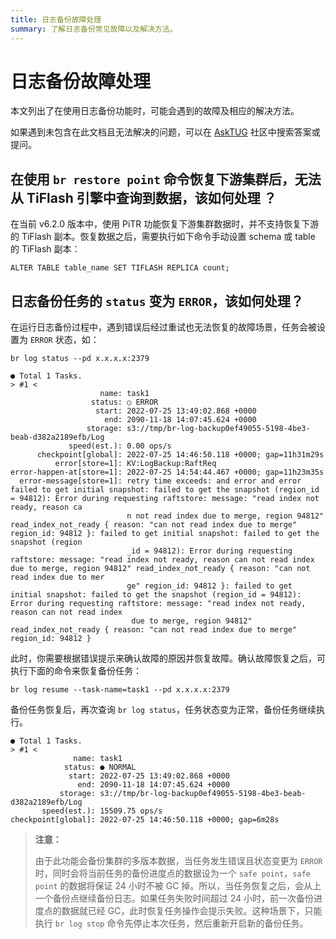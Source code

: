 ```yaml
---
title: 日志备份故障处理
summary: 了解日志备份常见故障以及解决方法。
---
```


# 日志备份故障处理

本文列出了在使用日志备份功能时，可能会遇到的故障及相应的解决方法。

如果遇到未包含在此文档且无法解决的问题，可以在 [AskTUG](https://asktug.com/) 社区中搜索答案或提问。

## 在使用 `br restore point` 命令恢复下游集群后，无法从 TiFlash 引擎中查询到数据，该如何处理 ？

在当前 v6.2.0 版本中，使用 PiTR 功能恢复下游集群数据时，并不支持恢复下游的 TiFlash 副本。恢复数据之后，需要执行如下命令手动设置 schema 或 table 的 TiFlash 副本：

``` shell
ALTER TABLE table_name SET TIFLASH REPLICA count;
```

## 日志备份任务的 `status` 变为 `ERROR`，该如何处理？

在运行日志备份过程中，遇到错误后经过重试也无法恢复的故障场景，任务会被设置为 `ERROR` 状态，如：

``` shell
br log status --pd x.x.x.x:2379

● Total 1 Tasks.
> #1 <
                    name: task1
                  status: ○ ERROR
                   start: 2022-07-25 13:49:02.868 +0000
                     end: 2090-11-18 14:07:45.624 +0000
                 storage: s3://tmp/br-log-backup0ef49055-5198-4be3-beab-d382a2189efb/Log
             speed(est.): 0.00 ops/s
      checkpoint[global]: 2022-07-25 14:46:50.118 +0000; gap=11h31m29s
          error[store=1]: KV:LogBackup:RaftReq
error-happen-at[store=1]: 2022-07-25 14:54:44.467 +0000; gap=11h23m35s
  error-message[store=1]: retry time exceeds: and error and error failed to get initial snapshot: failed to get the snapshot (region_id = 94812): Error during requesting raftstore: message: "read index not ready, reason ca
                          n not read index due to merge, region 94812" read_index_not_ready { reason: "can not read index due to merge" region_id: 94812 }: failed to get initial snapshot: failed to get the snapshot (region
                          _id = 94812): Error during requesting raftstore: message: "read index not ready, reason can not read index due to merge, region 94812" read_index_not_ready { reason: "can not read index due to mer
                          ge" region_id: 94812 }: failed to get initial snapshot: failed to get the snapshot (region_id = 94812): Error during requesting raftstore: message: "read index not ready, reason can not read index
                           due to merge, region 94812" read_index_not_ready { reason: "can not read index due to merge" region_id: 94812 }
```

此时，你需要根据错误提示来确认故障的原因并恢复故障。确认故障恢复之后，可执行下面的命令来恢复备份任务：

```shell
br log resume --task-name=task1 --pd x.x.x.x:2379
```

备份任务恢复后，再次查询 `br log status`，任务状态变为正常，备份任务继续执行。

```shell
● Total 1 Tasks.
> #1 <
              name: task1
            status: ● NORMAL
             start: 2022-07-25 13:49:02.868 +0000
               end: 2090-11-18 14:07:45.624 +0000
           storage: s3://tmp/br-log-backup0ef49055-5198-4be3-beab-d382a2189efb/Log
       speed(est.): 15509.75 ops/s
checkpoint[global]: 2022-07-25 14:46:50.118 +0000; gap=6m28s
```

> **注意：**
>
> 由于此功能会备份集群的多版本数据，当任务发生错误且状态变更为 `ERROR` 时，同时会将当前任务的备份进度点的数据设为一个 `safe point`，`safe point` 的数据将保证 24 小时不被 GC 掉。所以，当任务恢复之后，会从上一个备份点继续备份日志。如果任务失败时间超过 24 小时，前一次备份进度点的数据就已经 GC，此时恢复任务操作会提示失败。这种场景下，只能执行 `br log stop` 命令先停止本次任务，然后重新开启新的备份任务。


